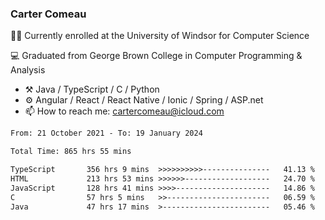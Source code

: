 ### Carter Comeau

🙋‍♂️ Currently enrolled at the University of Windsor for Computer Science

💻 Graduated from George Brown College in Computer Programming & Analysis

- ⚒️ Java / TypeScript / C / Python
- ⚙️ Angular / React / React Native / Ionic / Spring / ASP.net
- 📫 How to reach me: cartercomeau@icloud.com

<!--START_SECTION:waka-->

```txt
From: 21 October 2021 - To: 19 January 2024

Total Time: 865 hrs 55 mins

TypeScript       356 hrs 9 mins  >>>>>>>>>>---------------   41.13 %
HTML             213 hrs 53 mins >>>>>>-------------------   24.70 %
JavaScript       128 hrs 41 mins >>>>---------------------   14.86 %
C                57 hrs 5 mins   >>-----------------------   06.59 %
Java             47 hrs 17 mins  >------------------------   05.46 %
```

<!--END_SECTION:waka-->
